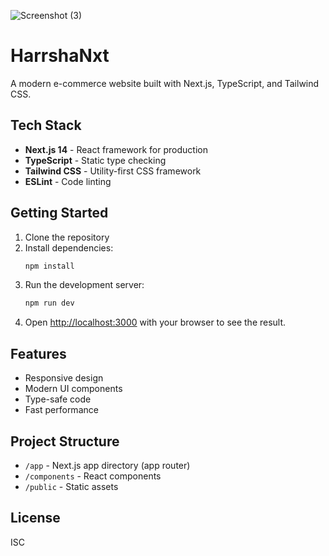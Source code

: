 ![Screenshot (3)](https://github.com/user-attachments/assets/633a6c73-c33e-468d-b725-d3f4bd4ee480)
# HarrshaNxt

A modern e-commerce website built with Next.js, TypeScript, and Tailwind CSS.

## Tech Stack

- **Next.js 14** - React framework for production
- **TypeScript** - Static type checking
- **Tailwind CSS** - Utility-first CSS framework
- **ESLint** - Code linting

## Getting Started

1. Clone the repository
2. Install dependencies:
   ```bash
   npm install
   ```
3. Run the development server:
   ```bash
   npm run dev
   ```
4. Open [http://localhost:3000](http://localhost:3000) with your browser to see the result.

## Features

- Responsive design
- Modern UI components
- Type-safe code
- Fast performance

## Project Structure

- `/app` - Next.js app directory (app router)
- `/components` - React components
- `/public` - Static assets

## License

ISC 
